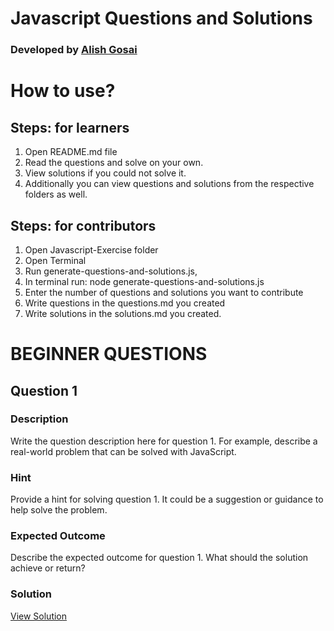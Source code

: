 # Javascript Questions and Solutions

### Developed by [Alish Gosai](https://github.com/alishgosai)

# How to use?

## Steps: for learners
1. Open README.md file
2. Read the questions and solve on your own.
3. View solutions if you could not solve it.
3. Additionally you can view questions and solutions from the respective folders as well.

## Steps: for contributors
1. Open Javascript-Exercise folder
2. Open Terminal
3. Run generate-questions-and-solutions.js, 
4. In terminal run: node generate-questions-and-solutions.js
5. Enter the number of questions and solutions you want to contribute
6. Write questions in the questions.md you created
7. Write solutions in the solutions.md you created.



# BEGINNER QUESTIONS

## Question 1

### Description
Write the question description here for question 1. For example, describe a real-world problem that can be solved with JavaScript.

### Hint
Provide a hint for solving question 1. It could be a suggestion or guidance to help solve the problem.

### Expected Outcome
Describe the expected outcome for question 1. What should the solution achieve or return?

### Solution
[View Solution](./solutions/solution1.js)
  